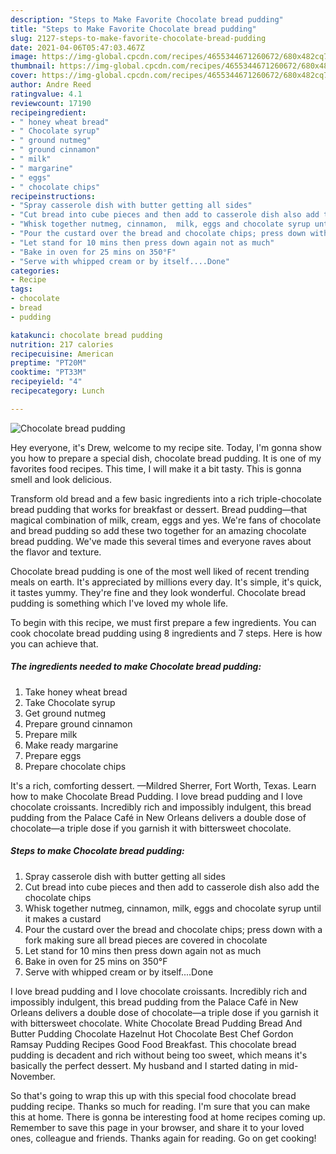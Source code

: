 ```yaml
---
description: "Steps to Make Favorite Chocolate bread pudding"
title: "Steps to Make Favorite Chocolate bread pudding"
slug: 2127-steps-to-make-favorite-chocolate-bread-pudding
date: 2021-04-06T05:47:03.467Z
image: https://img-global.cpcdn.com/recipes/4655344671260672/680x482cq70/chocolate-bread-pudding-recipe-main-photo.jpg
thumbnail: https://img-global.cpcdn.com/recipes/4655344671260672/680x482cq70/chocolate-bread-pudding-recipe-main-photo.jpg
cover: https://img-global.cpcdn.com/recipes/4655344671260672/680x482cq70/chocolate-bread-pudding-recipe-main-photo.jpg
author: Andre Reed
ratingvalue: 4.1
reviewcount: 17190
recipeingredient:
- " honey wheat bread"
- " Chocolate syrup"
- " ground nutmeg"
- " ground cinnamon"
- " milk"
- " margarine"
- " eggs"
- " chocolate chips"
recipeinstructions:
- "Spray casserole dish with butter getting all sides"
- "Cut bread into cube pieces and then add to casserole dish also add the chocolate chips"
- "Whisk together nutmeg, cinnamon,  milk, eggs and chocolate syrup until it makes a custard"
- "Pour the custard over the bread and chocolate chips; press down with a fork making sure all bread pieces are covered in chocolate"
- "Let stand for 10 mins then press down again not as much"
- "Bake in oven for 25 mins on 350°F"
- "Serve with whipped cream or by itself....Done"
categories:
- Recipe
tags:
- chocolate
- bread
- pudding

katakunci: chocolate bread pudding 
nutrition: 217 calories
recipecuisine: American
preptime: "PT20M"
cooktime: "PT33M"
recipeyield: "4"
recipecategory: Lunch

---
```



![Chocolate bread pudding](https://img-global.cpcdn.com/recipes/4655344671260672/680x482cq70/chocolate-bread-pudding-recipe-main-photo.jpg)

Hey everyone, it's Drew, welcome to my recipe site. Today, I'm gonna show you how to prepare a special dish, chocolate bread pudding. It is one of my favorites food recipes. This time, I will make it a bit tasty. This is gonna smell and look delicious.

Transform old bread and a few basic ingredients into a rich triple-chocolate bread pudding that works for breakfast or dessert. Bread pudding—that magical combination of milk, cream, eggs and yes. We&#39;re fans of chocolate and bread pudding so add these two together for an amazing chocolate bread pudding. We&#39;ve made this several times and everyone raves about the flavor and texture.

Chocolate bread pudding is one of the most well liked of recent trending meals on earth. It's appreciated by millions every day. It's simple, it's quick, it tastes yummy. They're fine and they look wonderful. Chocolate bread pudding is something which I've loved my whole life.


To begin with this recipe, we must first prepare a few ingredients. You can cook chocolate bread pudding using 8 ingredients and 7 steps. Here is how you can achieve that.

<!--inarticleads1-->

##### The ingredients needed to make Chocolate bread pudding:

1. Take  honey wheat bread
1. Take  Chocolate syrup
1. Get  ground nutmeg
1. Prepare  ground cinnamon
1. Prepare  milk
1. Make ready  margarine
1. Prepare  eggs
1. Prepare  chocolate chips


It&#39;s a rich, comforting dessert. —Mildred Sherrer, Fort Worth, Texas. Learn how to make Chocolate Bread Pudding. I love bread pudding and I love chocolate croissants. Incredibly rich and impossibly indulgent, this bread pudding from the Palace Café in New Orleans delivers a double dose of chocolate—a triple dose if you garnish it with bittersweet chocolate. 

<!--inarticleads2-->

##### Steps to make Chocolate bread pudding:

1. Spray casserole dish with butter getting all sides
1. Cut bread into cube pieces and then add to casserole dish also add the chocolate chips
1. Whisk together nutmeg, cinnamon,  milk, eggs and chocolate syrup until it makes a custard
1. Pour the custard over the bread and chocolate chips; press down with a fork making sure all bread pieces are covered in chocolate
1. Let stand for 10 mins then press down again not as much
1. Bake in oven for 25 mins on 350°F
1. Serve with whipped cream or by itself....Done


I love bread pudding and I love chocolate croissants. Incredibly rich and impossibly indulgent, this bread pudding from the Palace Café in New Orleans delivers a double dose of chocolate—a triple dose if you garnish it with bittersweet chocolate. White Chocolate Bread Pudding Bread And Butter Pudding Chocolate Hazelnut Hot Chocolate Best Chef Gordon Ramsay Pudding Recipes Good Food Breakfast. This chocolate bread pudding is decadent and rich without being too sweet, which means it&#39;s basically the perfect dessert. My husband and I started dating in mid-November. 

So that's going to wrap this up with this special food chocolate bread pudding recipe. Thanks so much for reading. I'm sure that you can make this at home. There is gonna be interesting food at home recipes coming up. Remember to save this page in your browser, and share it to your loved ones, colleague and friends. Thanks again for reading. Go on get cooking!
